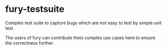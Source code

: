 # fury-testsuite
Complex test suite to capture bugs which are not easy to test by simple unit test.

The users of fury can contribute theis complex use cases here to ensure the correctness further.

